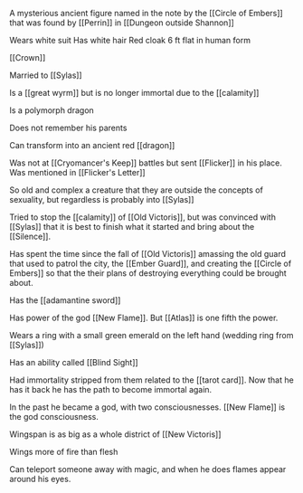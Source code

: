 A mysterious ancient figure named in the note by the [[Circle of Embers]] that was found by [[Perrin]] in [[Dungeon outside Shannon]]

Wears white suit
Has white hair
Red cloak
6 ft flat in human form

[[Crown]]

Married to [[Sylas]]

Is a [[great wyrm]] but is no longer immortal due to the [[calamity]]

Is a polymorph dragon

Does not remember his parents

Can transform into an ancient red [[dragon]]

Was not at [[Cryomancer's Keep]] battles but sent [[Flicker]] in his place.
Was mentioned in [[Flicker's Letter]] 

So old and complex a creature that they are outside the concepts of sexuality, but regardless is probably into [[Sylas]]

Tried to stop the [[calamity]] of [[Old Victoris]], but was convinced with [[Sylas]] that it is best to finish what it started and bring about the [[Silence]].

Has spent the time since the fall of [[Old Victoris]] amassing the old guard that used to patrol the city, the [[Ember Guard]], and creating the [[Circle of Embers]] so that the their plans of destroying everything could be brought about.

Has the [[adamantine sword]] 

Has power of the god [[New Flame]]. But [[Atlas]] is one fifth the power.

Wears a ring with a small green emerald on the left hand (wedding ring from [[Sylas]])

Has an ability called [[Blind Sight]] 

Had immortality stripped from them related to the [[tarot card]]. Now that he has it back he has the path to become immortal again.

In the past he became a god, with two consciousnesses. [[New Flame]] is the god consciousness.

Wingspan is as big as a whole district of [[New Victoris]]

Wings more of fire than flesh

Can teleport someone away with magic, and when he does flames appear around his eyes.

